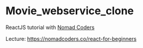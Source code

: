 # Movie_webservice_clone
 
ReactJS tutorial with [Nomad Coders](https://nomadcoders.co)

Lecture: <https://nomadcoders.co/react-for-beginners>
